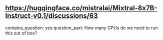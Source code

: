## https://huggingface.co/mistralai/Mixtral-8x7B-Instruct-v0.1/discussions/63

contains_question: yes
question_part: How many GPUs do we need to run this out of box?